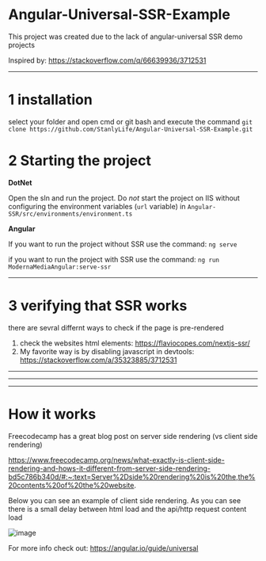 # Angular-Universal-SSR-Example

This project was created due to the lack of angular-universal SSR demo projects

Inspired by: https://stackoverflow.com/q/66639936/3712531

____

# 1 installation

select your folder and open cmd or git bash and execute the command 
`git clone https://github.com/StanlyLife/Angular-Universal-SSR-Example.git`

# 2 Starting the project

**DotNet**

Open the sln and run the project.
Do *not* start the project on IIS without configuring the environment variables (`url` variable) in `Angular-SSR/src/environments/environment.ts`

**Angular**

If you want to run the project without SSR use the command:
`ng serve`

if you want to run the project with SSR use the command:
`ng run ModernaMediaAngular:serve-ssr`

____

# 3 verifying that SSR works

there are sevral differnt ways to check if the page is pre-rendered
1. check the websites html elements: https://flaviocopes.com/nextjs-ssr/
2. My favorite way is by disabling javascript in devtools: https://stackoverflow.com/a/35323885/3712531

____
____
____

# How it works

Freecodecamp has a great blog post on server side rendering (vs client side rendering)

https://www.freecodecamp.org/news/what-exactly-is-client-side-rendering-and-hows-it-different-from-server-side-rendering-bd5c786b340d/#:~:text=Server%2Dside%20rendering%20is%20the,the%20contents%20of%20the%20website.

Below you can see an example of client side rendering.
As you can see there is a small delay between html load and the api/http request content load

![image](https://user-images.githubusercontent.com/13099896/111300247-25d32680-8651-11eb-88c6-6b12e97a00a2.png)


For more info check out: https://angular.io/guide/universal

